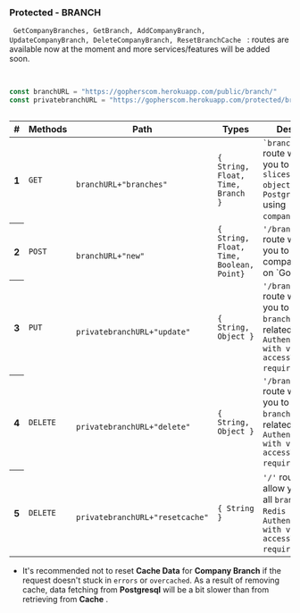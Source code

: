 ### Protected - BRANCH
<code> GetCompanyBranches, GetBranch, AddCompanyBranch, UpdateCompanyBranch, DeleteCompanyBranch, ResetBranchCache </code> : routes are available now at the moment and more services/features will be added soon.

##

```go

const branchURL = "https://gopherscom.herokuapp.com/public/branch/"
const privatebranchURL = "https://gopherscom.herokuapp.com/protected/branch/"

```
##


<table class="table table-hover">
    <thead>
        <tr>
            <th scope="col">#</th>
            <th scope="col">Methods</th>
            <th scope="col">Path</th>
            <th scope="col">Types</th>
            <th scope="col">Description</th>
        </tr>
    </thead>
    <tbody>
        <tr>
            <th scope="row">1</th>
            <td><code>GET</code></td>
            <td>
                <code>
                    branchURL+"branches"
                </code>
            </td>
            <td><code>{ String, Float, Time, Branch  }</code></td>
            <td> <code>`branch/branches`</code> route will allow you to fetch <code>slices of branch object</code> data from <code>Postgresql/Redis</code> using <code> { company_id }</code>. </td>
        </tr>
        <tr>
            <th scope="row">2</th>
            <td><code>POST</code></td>
            <td>
                <code>
                branchURL+"new"
                </code>
            </td>
            <td><code>{ String, Float, Time, Boolean, Point}</code></td>
            <td> <code>'/branch/new'</code> route will allow you to publish a company `branch` on `GophersCom`.</td>
        </tr>
        <tr>
            <th scope="row">3</th>
            <td><code>PUT</code></td>
            <td>
                <code>
                privatebranchURL+"update"
                </code>
            </td>
            <td><code>{ String, Object }</code></td>
            <td> <code>'/branch/update'</code> route will allow you to update the <code>branch</code> with related <code>{id}</code>. <code>{ Authenitication with valid accessToken is required }</code> . </td>
        </tr>
        <tr>
            <th scope="row">4</th>
            <td><code>DELETE</code></td>
            <td>
                <code>
                privatebranchURL+"delete"
                </code>
            </td>
            <td><code>{ String, Object }</code></td>
            <td> <code>'/branch/update'</code> route will allow you to delete the <code>branch</code> with related <code>{id}</code>.<code>{ Authenitication with valid accessToken is required }</code> . </td>
        </tr>
        <tr>
            <th scope="row">5</th>
            <td><code>DELETE</code></td>
            <td>
                <code>
                 privatebranchURL+"resetcache"
                </code>
            </td>
            <td><code>{ String }</code></td>
            <td> <code>'/'</code> route will allow you to reset all <code>branch</code> data in 
                <code>Redis cache</code>.
                <code>{ Authenitication with valid accessToken is required }</code> . </td>
        </tr>
    </tbody>
</table>

- It's recommended not to reset **Cache Data** for **Company Branch** if the request doesn't stuck in `errors` or `overcached`. As a result of removing cache, data fetching from **Postgresql** will be a bit slower than from retrieving from **Cache** .